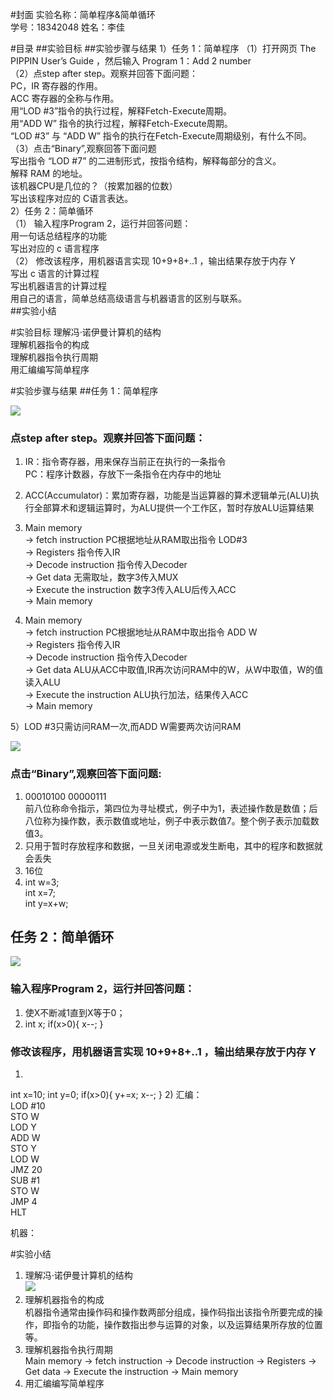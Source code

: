 #封面
实验名称：简单程序&简单循环<br>
学号：18342048
姓名：李佳

#目录
##实验目标
##实验步骤与结果
1）任务 1：简单程序
（1）打开网页 The PIPPIN User’s Guide ，然后输入 Program 1：Add 2 number<br>
（2）点step after step。观察并回答下面问题：<br>
PC，IR 寄存器的作用。<br>
ACC 寄存器的全称与作用。<br>
用“LOD #3”指令的执行过程，解释Fetch-Execute周期。<br>
用“ADD W” 指令的执行过程，解释Fetch-Execute周期。<br>
“LOD #3” 与 “ADD W” 指令的执行在Fetch-Execute周期级别，有什么不同。<br>
（3）点击“Binary”,观察回答下面问题<br>
写出指令 “LOD #7” 的二进制形式，按指令结构，解释每部分的含义。<br>
解释 RAM 的地址。<br>
该机器CPU是几位的？（按累加器的位数）<br>
写出该程序对应的 C语言表达。<br>
2）任务 2：简单循环<br>
（1） 输入程序Program 2，运行并回答问题：<br>
用一句话总结程序的功能<br>
写出对应的 c 语言程序<br>
（2） 修改该程序，用机器语言实现 10+9+8+..1 ，输出结果存放于内存 Y<br>
写出 c 语言的计算过程<br>
写出机器语言的计算过程<br>
用自己的语言，简单总结高级语言与机器语言的区别与联系。<br>
##实验小结

#实验目标
理解冯·诺伊曼计算机的结构<br>
理解机器指令的构成<br>
理解机器指令执行周期<br>
用汇编编写简单程序<br>

#实验步骤与结果
##任务 1：简单程序

![](https://github.com/lanruoshengchunxia/swi-homework/raw/gh-pages/images/硬件编程1.png)

### 点step after step。观察并回答下面问题：
1) IR：指令寄存器，用来保存当前正在执行的一条指令 <br>
PC：程序计数器，存放下一条指令在内存中的地址 <br>
2) ACC(Accumulator)：累加寄存器，功能是当运算器的算术逻辑单元(ALU)执行全部算术和逻辑运算时，为ALU提供一个工作区，暂时存放ALU运算结果<br>
3) Main memory <br>
→ fetch instruction  PC根据地址从RAM取出指令 LOD#3<br>
→ Registers 指令传入IR<br>
→ Decode instruction 指令传入Decoder  <br>
→ Get data  无需取址，数字3传入MUX<br>
→ Execute the instruction 数字3传入ALU后传入ACC<br> 
→ Main memory<br>

4) Main memory <br>
→ fetch instruction PC根据地址从RAM中取出指令 ADD W<br> 
→ Registers 指令传入IR<br>
→ Decode instruction 指令传入Decoder <br>
→ Get data ALU从ACC中取值,IR再次访问RAM中的W，从W中取值，W的值读入ALU<br>
→ Execute the instruction ALU执行加法，结果传入ACC<br> 
→ Main memory<br>

5）LOD #3只需访问RAM一次,而ADD W需要两次访问RAM

![](https://github.com/lanruoshengchunxia/swi-homework/raw/gh-pages/images/硬件编程2.png)
### 点击“Binary”,观察回答下面问题:
1) 00010100 00000111<br>
前八位称命令指示，第四位为寻址模式，例子中为1，表述操作数是数值；后八位称为操作数，表示数值或地址，例子中表示数值7。整个例子表示加载数值3。
2) 只用于暂时存放程序和数据，一旦关闭电源或发生断电，其中的程序和数据就会丢失
3) 16位
4) int w=3;<br>
int x=7;<br>
int y=x+w;<br>


## 任务 2：简单循环
![](https://github.com/lanruoshengchunxia/swi-homework/raw/gh-pages/images/硬件编程3.png)
### 输入程序Program 2，运行并回答问题：
1) 使X不断减1直到X等于0；
2) int x;
if(x>0){
    x--;
}
### 修改该程序，用机器语言实现 10+9+8+..1 ，输出结果存放于内存 Y
1)
int x=10;
int y=0;
if(x>0){
    y+=x;
    x--;
}
2) 
汇编：<br>
LOD #10<br>
STO W<br>
LOD Y<br>
ADD W<br>
STO Y<br>
LOD W<br>
JMZ 20<br>
SUB #1<br>
STO W<br>
JMP 4<br>
HLT<br>


机器：<br>



#实验小结
1) 理解冯·诺伊曼计算机的结构<br>
![](https://github.com/lanruoshengchunxia/swi-homework/raw/gh-pages/images/冯诺依曼.png)
2) 理解机器指令的构成<br>
机器指令通常由操作码和操作数两部分组成，操作码指出该指令所要完成的操作，即指令的功能，操作数指出参与运算的对象，以及运算结果所存放的位置等。
3) 理解机器指令执行周期<br>
Main memory 
→ fetch instruction 
→ Decode instruction 
→ Registers 
→ Get data 
→ Execute the instruction 
→ Main memory<br>
4) 用汇编编写简单程序<br>





